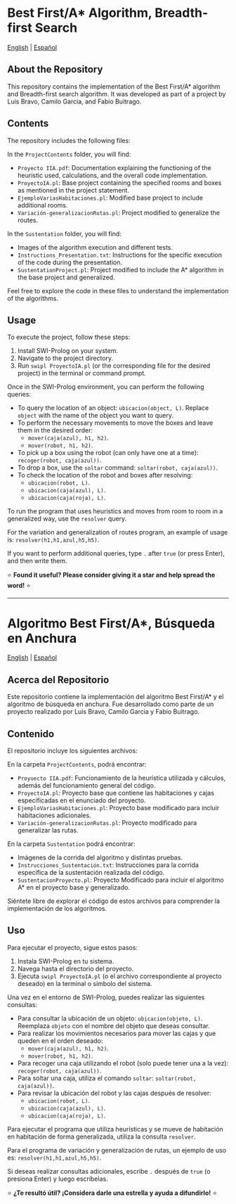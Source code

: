 # Best First/A* Algorithm, Breadth-first Search

[English](#best-firsta-algorithm-breadth-first-search) | [Español](#algoritmo-best-firsta-búsqueda-en-anchura)

## About the Repository

This repository contains the implementation of the Best First/A* algorithm and Breadth-first search algorithm. It was developed as part of a project by Luis Bravo, Camilo Garcia, and Fabio Buitrago.

## Contents

The repository includes the following files:

In the `ProjectContents` folder, you will find:
- `Proyecto IIA.pdf`: Documentation explaining the functioning of the heuristic used, calculations, and the overall code implementation.
- `ProyectoIA.pl`: Base project containing the specified rooms and boxes as mentioned in the project statement.
- `EjemploVariasHabitaciones.pl`: Modified base project to include additional rooms.
- `Variación-generalizacionRutas.pl`: Project modified to generalize the routes.

In the `Sustentation` folder, you will find:
- Images of the algorithm execution and different tests.
- `Instructions_Presentation.txt`: Instructions for the specific execution of the code during the presentation.
- `SustentationProject.pl`: Project modified to include the A* algorithm in the base project and generalized.

Feel free to explore the code in these files to understand the implementation of the algorithms.

## Usage

To execute the project, follow these steps:

1. Install SWI-Prolog on your system.
2. Navigate to the project directory.
3. Run `swipl ProyectoIA.pl` (or the corresponding file for the desired project) in the terminal or command prompt.

Once in the SWI-Prolog environment, you can perform the following queries:

- To query the location of an object: `ubicacion(object, L)`. Replace `object` with the name of the object you want to query.
- To perform the necessary movements to move the boxes and leave them in the desired order:
  - `mover(caja(azul), h1, h2)`.
  - `mover(robot, h1, h2)`.
- To pick up a box using the robot (can only have one at a time): `recoger(robot, caja(azul))`.
- To drop a box, use the `soltar` command: `soltar(robot, caja(azul))`.
- To check the location of the robot and boxes after resolving:
  - `ubicacion(robot, L)`.
  - `ubicacion(caja(azul), L)`.
  - `ubicacion(caja(roja), L)`.

To run the program that uses heuristics and moves from room to room in a generalized way, use the `resolver` query.

For the variation and generalization of routes program, an example of usage is: `resolver(h1,h1,azul,h5,h5)`.

If you want to perform additional queries, type `.` after `true` (or press Enter), and then write them.

⭐️ **Found it useful? Please consider giving it a star and help spread the word!** ⭐️

---

# Algoritmo Best First/A*, Búsqueda en Anchura

[English](#best-firsta-algorithm-breadth-first-search) | [Español](#algoritmo-best-firsta-búsqueda-en-anchura)

## Acerca del Repositorio

Este repositorio contiene la implementación del algoritmo Best First/A* y el algoritmo de búsqueda en anchura. Fue desarrollado como parte de un proyecto realizado por Luis Bravo, Camilo Garcia y Fabio Buitrago.

## Contenido

El repositorio incluye los siguientes archivos:

En la carpeta `ProjectContents`, podrá encontrar:
- `Proyuecto IIA.pdf`: Funcionamiento de la heurística utilizada y cálculos, además del funcionamiento general del código.
- `ProyectoIA.pl`: Proyecto base que contiene las habitaciones y cajas especificadas en el enunciado del proyecto.
- `EjemploVariasHabitaciones.pl`: Proyecto base modificado para incluir habitaciones adicionales.
- `Variación-generalizacionRutas.pl`: Proyecto modificado para generalizar las rutas.

En la carpeta `Sustentation` podrá encontrar:
- Imágenes de la corrida del algoritmo y distintas pruebas.
- `Instrucciones_Sustentación.txt`: Instrucciones para la corrida específica de la sustentación realizada del código.
- `SustentacionProyecto.pl`: Proyecto Modificado para incluir el algoritmo A* en el proyecto base y generalizado.

Siéntete libre de explorar el código de estos archivos para comprender la implementación de los algoritmos.

## Uso

Para ejecutar el proyecto, sigue estos pasos:

1. Instala SWI-Prolog en tu sistema.
2. Navega hasta el directorio del proyecto.
3. Ejecuta `swipl ProyectoIA.pl` (o el archivo correspondiente al proyecto deseado) en la terminal o símbolo del sistema.

Una vez en el entorno de SWI-Prolog, puedes realizar las siguientes consultas:

- Para consultar la ubicación de un objeto: `ubicacion(objeto, L)`. Reemplaza `objeto` con el nombre del objeto que deseas consultar.
- Para realizar los movimientos necesarios para mover las cajas y que queden en el orden deseado:
  - `mover(caja(azul), h1, h2)`.
  - `mover(robot, h1, h2)`.
- Para recoger una caja utilizando el robot (solo puede tener una a la vez): `recoger(robot, caja(azul))`.
- Para soltar una caja, utiliza el comando `soltar`: `soltar(robot, caja(azul))`.
- Para revisar la ubicación del robot y las cajas después de resolver:
  - `ubicacion(robot, L)`.
  - `ubicacion(caja(azul), L)`.
  - `ubicacion(caja(roja), L)`.

Para ejecutar el programa que utiliza heurísticas y se mueve de habitación en habitación de forma generalizada, utiliza la consulta `resolver`.

Para el programa de variación y generalización de rutas, un ejemplo de uso es: `resolver(h1,h1,azul,h5,h5)`.

Si deseas realizar consultas adicionales, escribe `.` después de `true` (o presiona Enter) y luego escríbelas.

⭐️ **¿Te resultó útil? ¡Considera darle una estrella y ayuda a difundirlo!** ⭐️
